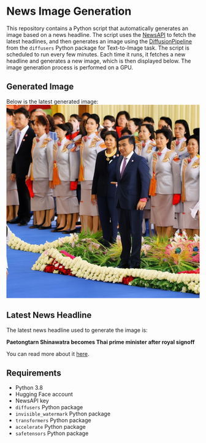 # News Image Generation
This repository contains a Python script that automatically generates an image based on a news headline. The script uses the [NewsAPI](https://newsapi.org/) to fetch the latest headlines, and then generates an image using the [DiffusionPipeline](https://github.com/huggingface/diffusers) from the `diffusers` Python package for Text-to-Image task.
The script is scheduled to run every few minutes. Each time it runs, it fetches a new headline and generates a new image, which is then displayed below. The image generation process is performed on a GPU.

## Generated Image
Below is the latest generated image:
![Generated Image](image.png)

## Latest News Headline
The latest news headline used to generate the image is:

**Paetongtarn Shinawatra becomes Thai prime minister after royal signoff**

You can read more about it [here](https://news.google.com/rss/articles/CBMitwFBVV95cUxOeVhfSHBPY0EtQWJMNHpyMEtUSHFGNk42Z1ZVckRYd2hwaGZHMW4tSzVqd0NIWHpIUTJJQk5hbk1Kamd3SnIydERpWUZ0ZWxkNnJoR1JBQ2I5bWpKSFlEYUdKaVozM0xQcXFfRWw2ai1oUjY0ZlkwWDFuZmI0RWZRS1NwTVVBX0hvQ0I5bXM2RUpqai1kYURVVXlMNXV4QmVqNFB2UU1HQzlaZjNLN01hdzZuRkM3SzA?oc=5).

## Requirements
- Python 3.8
- Hugging Face account
- NewsAPI key
- `diffusers` Python package
- `invisible_watermark` Python package
- `transformers` Python package
- `accelerate` Python package
- `safetensors` Python package

